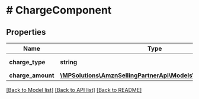 # # ChargeComponent

## Properties

Name | Type | Description | Notes
------------ | ------------- | ------------- | -------------
**charge_type** | **string** | The type of charge. | [optional]
**charge_amount** | [**\MPSolutions\AmznSellingPartnerApi\Models\Finances\Currency**](Currency.md) |  | [optional]

[[Back to Model list]](../../README.md#models) [[Back to API list]](../../README.md#endpoints) [[Back to README]](../../README.md)
